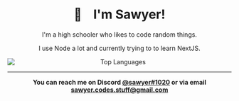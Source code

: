 <div style="text-align:center">
<h1>👋ㅤI'm Sawyer!</h1>
<p>I'm a high schooler who likes to code random things.</p>
<p>I use Node a lot and currently trying to to learn NextJS.</p>

<img style="display:block;margin: 3px auto" src="https://github-readme-stats.vercel.app/api/top-langs/?username=sqwyer&theme=default" alt="Top Languages" />

<hr />
<p><b>You can reach me on Discord <a href="#">@sawyer#1020</a> or via email <a href="#">sawyer.codes.stuff@gmail.com</a></b></p>
</div>
